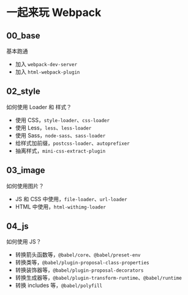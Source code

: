 # 一起来玩 Webpack

## 00_base

基本跑通

- 加入 `webpack-dev-server`
- 加入 `html-webpack-plugin`

## 02_style

如何使用 Loader 和 样式？

- 使用 CSS，`style-loader`、`css-loader`
- 使用 Less，`less`、`less-loader`
- 使用 Sass，`node-sass`、`sass-loader`
- 给样式加前缀，`postcss-loader`、`autoprefixer`
- 抽离样式，`mini-css-extract-plugin`

## 03_image

如何使用图片？

- JS 和 CSS 中使用，`file-loader`、`url-loader`
- HTML 中使用，`html-withimg-loader`

## 04_js

如何使用 JS？

- 转换箭头函数等，`@babel/core`、`@babel/preset-env`
- 转换类等，`@babel/plugin-proposal-class-properties`
- 转换装饰器等，`@babel/plugin-proposal-decorators`
- 转换生成器等，`@babel/plugin-transform-runtime`、`@babel/runtime`
- 转换 includes 等，`@babel/polyfill`
